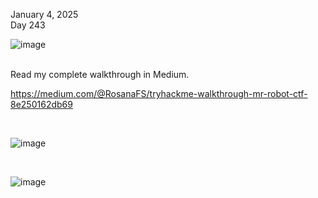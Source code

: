 January 4, 2025<br>
Day 243<br>

![image](https://github.com/user-attachments/assets/d107e78f-e3b4-437b-b31d-54825155e1f4)


<br>
Read my complete walkthrough in Medium.

https://medium.com/@RosanaFS/tryhackme-walkthrough-mr-robot-ctf-8e250162db69

<br>

![image](https://github.com/user-attachments/assets/ef9b0162-eab3-45a1-b6ce-e7aa633eb853)

<br>

![image](https://github.com/user-attachments/assets/6074a5e1-3ecc-4f43-a718-3b62a79ea78d)

